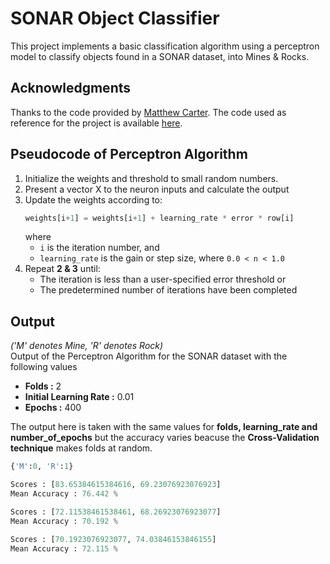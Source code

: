 # SONAR Object Classifier
This project implements a basic classification algorithm using a perceptron model to classify objects found in a SONAR dataset, into Mines &amp; Rocks.

## Acknowledgments
Thanks to the code provided by [Matthew Carter](https://www.kaggle.com/mattcarter865). 
The code used as reference for the project is available [here](https://www.kaggle.com/mattcarter865/sonar-mines-vs-rocks/comments).

## Pseudocode of Perceptron Algorithm
1. Initialize the weights and threshold to small random numbers.
2. Present a vector X to the neuron inputs and calculate the output
3. Update the weights according to:  
    ```python
    weights[i+1] = weights[i+1] + learning_rate * error * row[i]
    ```
    where
    - `i` is the iteration number, and
    - `learning_rate` is the gain or step size, where `0.0 < n < 1.0`
4. Repeat **2 &amp; 3** until:
    - The iteration is less than a user-specified error threshold or
    - The predetermined number of iterations have been completed

## Output
*('M' denotes Mine, 'R' denotes Rock)*  
Output of the Perceptron Algorithm for the SONAR dataset with the following values
- **Folds :** 2
- **Initial Learning Rate :** 0.01
- **Epochs :** 400

The output here is taken with the same values for **folds, learning_rate and number_of_epochs** but the accuracy varies beacuse the **Cross-Validation technique** makes folds at random.
```python
{'M':0, 'R':1}

Scores : [83.65384615384616, 69.23076923076923]
Mean Accuracy : 76.442 %

Scores : [72.11538461538461, 68.26923076923077]
Mean Accuracy : 70.192 %

Scores : [70.1923076923077, 74.03846153846155]
Mean Accuracy : 72.115 %
```

